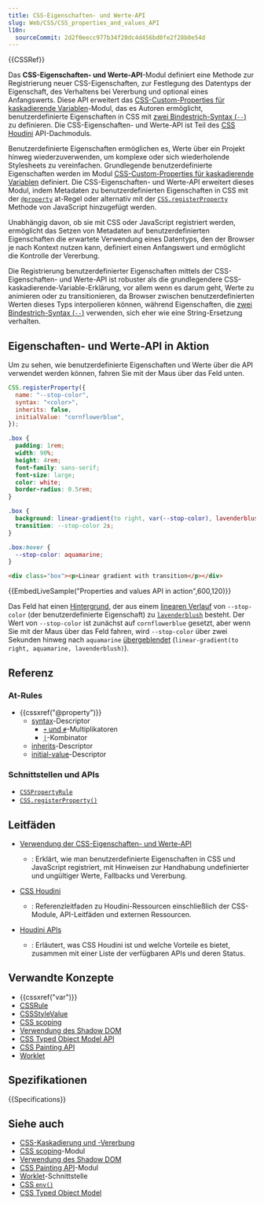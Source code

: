 ```yaml
---
title: CSS-Eigenschaften- und Werte-API
slug: Web/CSS/CSS_properties_and_values_API
l10n:
  sourceCommit: 2d2f0eecc977b34f20dc4d456bd0fe2f28b0e54d
---
```


{{CSSRef}}

Das **CSS-Eigenschaften- und Werte-API**-Modul definiert eine Methode zur Registrierung neuer CSS-Eigenschaften, zur Festlegung des Datentyps der Eigenschaft, des Verhaltens bei Vererbung und optional eines Anfangswerts.
Diese API erweitert das [CSS-Custom-Properties für kaskadierende Variablen](/de/docs/Web/CSS/CSS_cascading_variables)-Modul, das es Autoren ermöglicht, benutzerdefinierte Eigenschaften in CSS mit [zwei Bindestrich-Syntax (`--`)](/de/docs/Web/CSS/--*) zu definieren.
Die CSS-Eigenschaften- und Werte-API ist Teil des [CSS Houdini](/de/docs/Web/CSS/CSS_properties_and_values_API/Houdini) API-Dachmoduls.

Benutzerdefinierte Eigenschaften ermöglichen es, Werte über ein Projekt hinweg wiederzuverwenden, um komplexe oder sich wiederholende Stylesheets zu vereinfachen.
Grundlegende benutzerdefinierte Eigenschaften werden im Modul [CSS-Custom-Properties für kaskadierende Variablen](/de/docs/Web/CSS/CSS_cascading_variables) definiert.
Die CSS-Eigenschaften- und Werte-API erweitert dieses Modul, indem Metadaten zu benutzerdefinierten Eigenschaften in CSS mit der [`@property`](/de/docs/Web/CSS/@property) at-Regel oder alternativ mit der [`CSS.registerProperty`](/de/docs/Web/API/CSS/registerProperty_static) Methode von JavaScript hinzugefügt werden.

Unabhängig davon, ob sie mit CSS oder JavaScript registriert werden, ermöglicht das Setzen von Metadaten auf benutzerdefinierten Eigenschaften die erwartete Verwendung eines Datentyps, den der Browser je nach Kontext nutzen kann, definiert einen Anfangswert und ermöglicht die Kontrolle der Vererbung.

Die Registrierung benutzerdefinierter Eigenschaften mittels der CSS-Eigenschaften- und Werte-API ist robuster als die grundlegendere CSS-kaskadierende-Variable-Erklärung, vor allem wenn es darum geht, Werte zu animieren oder zu transitionieren, da Browser zwischen benutzerdefinierten Werten dieses Typs interpolieren können, während Eigenschaften, die [zwei Bindestrich-Syntax (`--`)](/de/docs/Web/CSS/--*) verwenden, sich eher wie eine String-Ersetzung verhalten.

## Eigenschaften- und Werte-API in Aktion

Um zu sehen, wie benutzerdefinierte Eigenschaften und Werte über die API verwendet werden können, fahren Sie mit der Maus über das Feld unten.

```js hidden
CSS.registerProperty({
  name: "--stop-color",
  syntax: "<color>",
  inherits: false,
  initialValue: "cornflowerblue",
});
```

```css hidden
.box {
  padding: 1rem;
  width: 90%;
  height: 4rem;
  font-family: sans-serif;
  font-size: large;
  color: white;
  border-radius: 0.5rem;
}

.box {
  background: linear-gradient(to right, var(--stop-color), lavenderblush);
  transition: --stop-color 2s;
}

.box:hover {
  --stop-color: aquamarine;
}
```

```html hidden
<div class="box"><p>Linear gradient with transition</p></div>
```

{{EmbedLiveSample("Properties and values API in action",600,120)}}

Das Feld hat einen [Hintergrund](/de/docs/Web/CSS/background), der aus einem [linearen Verlauf](/de/docs/Web/CSS/gradient/linear-gradient) von `--stop-color` (der benutzerdefinierte Eigenschaft) zu [`lavenderblush`](/de/docs/Web/CSS/named-color) besteht.
Der Wert von `--stop-color` ist zunächst auf `cornflowerblue` gesetzt, aber wenn Sie mit der Maus über das Feld fahren, wird `--stop-color` über zwei Sekunden hinweg nach `aquamarine` [übergeblendet](/de/docs/Web/CSS/transition) (`linear-gradient(to right, aquamarine, lavenderblush)`).

## Referenz

### At-Rules

- {{cssxref("@property")}}
  - [syntax](/de/docs/Web/CSS/@property#descriptors)-Descriptor
    - [`+` und `#`](/de/docs/Web/CSS/@property#descriptors)-Multiplikatoren
    - [`|`](/de/docs/Web/CSS/@property#descriptors)-Kombinator
  - [inherits](/de/docs/Web/CSS/@property#descriptors)-Descriptor
  - [initial-value](/de/docs/Web/CSS/@property#descriptors)-Descriptor

### Schnittstellen und APIs

- [`CSSPropertyRule`](/de/docs/Web/API/CSSPropertyRule)
- [`CSS.registerProperty()`](/de/docs/Web/API/CSS/registerProperty_static)

## Leitfäden

- [Verwendung der CSS-Eigenschaften- und Werte-API](/de/docs/Web/API/CSS_Properties_and_Values_API/guide)

  - : Erklärt, wie man benutzerdefinierte Eigenschaften in CSS und JavaScript registriert, mit Hinweisen zur Handhabung undefinierter und ungültiger Werte, Fallbacks und Vererbung.

- [CSS Houdini](/de/docs/Web/API/CSS_Properties_and_Values_API/Houdini)

  - : Referenzleitfaden zu Houdini-Ressourcen einschließlich der CSS-Module, API-Leitfäden und externen Ressourcen.

- [Houdini APIs](/de/docs/Web/API/Houdini_APIs)
  - : Erläutert, was CSS Houdini ist und welche Vorteile es bietet, zusammen mit einer Liste der verfügbaren APIs und deren Status.

## Verwandte Konzepte

- {{cssxref("var")}}
- [CSSRule](/de/docs/Web/API/CSSRule)
- [CSSStyleValue](/de/docs/Web/API/CSSStyleValue)
- [CSS scoping](/de/docs/Web/CSS/CSS_scoping)
- [Verwendung des Shadow DOM](/de/docs/Web/API/Web_components/Using_shadow_DOM)
- [CSS Typed Object Model API](/de/docs/Web/API/CSS_Typed_OM_API)
- [CSS Painting API](/de/docs/Web/API/CSS_Painting_API)
- [Worklet](/de/docs/Web/API/Worklet)

## Spezifikationen

{{Specifications}}

## Siehe auch

- [CSS-Kaskadierung und -Vererbung](/de/docs/Web/CSS/CSS_cascade)
- [CSS scoping](/de/docs/Web/CSS/CSS_scoping)-Modul
- [Verwendung des Shadow DOM](/de/docs/Web/API/Web_components/Using_shadow_DOM)
- [CSS Painting API](/de/docs/Web/API/CSS_Painting_API)-Modul
- [Worklet](/de/docs/Web/API/Worklet)-Schnittstelle
- [CSS `env()`](/de/docs/Web/CSS/env)
- [CSS Typed Object Model](/de/docs/Web/API/CSS_Typed_OM_API)
